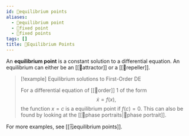 ```yaml
---
id: 📘equilibrium points
aliases:
  - 📘equilibrium point
  - 📘fixed point
  - 📘fixed points
tags: []
title: 📘Equilibrium Points
---
```


An **equilibrium point** is a constant solution to a differential equation. An equilibrium can either be an [[📘attractor]] or a [[📘repeller]]. 

> [!example] Equilibrium solutions to First-Order DE
> 
> For a differential equation of [[📘order]] 1 of the form 
> $$
> \dot{x}=f(x),
> $$
> the function $x=c$ is a equilibrium point if $f(c)=0$. This can also be found by looking at the [[📙phase portraits|📙phase portrait]].

For more examples, see [[🗒️equilibrium points]].
